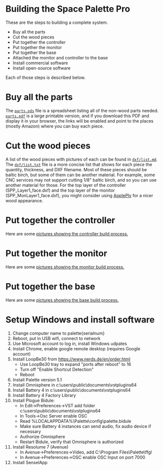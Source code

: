 <h1>Building the Space Palette Pro</h1>
These are the steps to building a complete system.
<p>
<ul>
<li>Buy all the parts
<li>Cut the wood pieces
<li>Put together the controller
<li>Put together the monitor
<li>Put together the base
<li>Attached the monitor and controller to the base
<li>Install commercial software
<li>Install open-source software
</ul>
Each of those steps is described below.
<p>

<h1>Buy all the parts</h1>
The <a href="parts.ods"><code>parts.ods</code></a> file is a
spreadsheet listing all of the non-wood parts needed.
<a href="parts.pdf"><code>parts.pdf</code></a> is a large printable version, and
if you download this PDF and display it in your browser, the links will
be enabled and point to the places (mostly Amazon) where you can buy each piece.

<h1>Cut the wood pieces</h1>
A list of the wood pieces with pictures of each can be found in <a href="../dxf/list.md"><code>dxf/list.md</code></a>.
The <a href="../dxf/list.txt"><code>dxf/list.txt</code></a> file is a more concise list
that shows for each piece the quantity, thickness, and DXF filename.
Most of these pieces should be baltic birch, but some of them can be another material.
For example, some CNC services may not support cutting 1/8" baltic birch, and
so you can use another material for those.
For the top layer of the controller (SPP_Layer1_face.dxf) and the top layer
of the monitor (SPP_MonLayer1_face.dxf), you might consider using
<a href="https://www.buyappleply.com/">ApplePly</a> for a nicer wood appearance.

<h1>Put together the controller</h1>
Here are some <a href="https://photos.app.goo.gl/FhGk2NVdA6P4zqocA">pictures showing the controller build process.</a>

<h1>Put together the monitor</h1>
Here are some <a href="https://photos.app.goo.gl/Fwk42kaN5rRdKyEm8">pictures showing the monitor build process.</a>

<h1>Put together the base</h1>
Here are some <a href="https://photos.app.goo.gl/kpxXuAgzLdUquVTU9">pictures showing the base build process.</a>

<h1>Setup Windows and install software</h1>

1) Change computer name to palette{serialnum}
2) Reboot, put in USB wifi, connect to network
3) Use Microsoft account to log in, install Windows udpates
4) Install Chrome, enable google remote desktop (requires Google account)
5) Install LoopBe30 from https://www.nerds.de/en/order.html 
    - Use LoopBe30 tray to expand "ports after reboot" to 16
    - Turn off "Enable Shortcut Detection"
    - Reboot
6) Install Palette version 5.1
7) Install Omnisphere in c:\users\public\documents\vstplugins64
8) Install Battery 4 in c:\users\public\documents\vstplugins64
9) Install Battery 4 Factory Library
10) Install Plogue Bidule:
    - In Edit->Preferences->VST add folder c:\users\public\documents\vstplugins64
    - In Tools->Osc Server enable OSC 
    - Read %LOCALAPPDATA%\Palette\config\palette.bidule
    - Make sure Battery 4 instances can send audio, fix audio device if necessary
    - Authorize Omnisphere
    - Restart Bidule, verify that Omnisphere is authorized
11) Install Resolume 7 (Avenue)  
    - In Avenue->Preferences->Video, add C:\Program Files\Palette\ffgl
    - In Avenue->Preferences->OSC enable OSC Input on port 7000
12) Install SenselApp